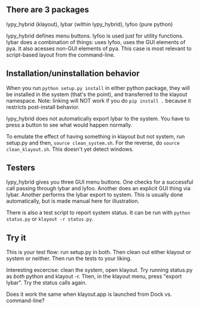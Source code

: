 ## There are 3 packages
lypy_hybrid (klayout), lybar (within lypy_hybrid), lyfoo (pure python)

lypy_hybrid defines menu buttons. lyfoo is used just for utility functions. lybar does a combination of things: uses lyfoo, uses the GUI elements of pya. It also acesses non-GUI elements of pya. This case is most relevant to script-based layout from the command-line.


## Installation/uninstallation behavior
When you run `python setup.py install` in either python package, they will be installed in the system (that's the point), and transferred to the klayout namespace. Note: linking will NOT work if you do `pip install .` because it restricts post-install behavior.

lypy_hybrid does not automatically export lybar to the system. You have to press a button to see what would happen normally.

To emulate the effect of having something in klayout but not system, run setup.py and then, `source clean_system.sh`. For the reverse, do `source clean_klayout.sh`. This doesn't yet detect windows.

## Testers
lypy_hybrid gives you three GUI menu buttons. One checks for a successful call passing through lybar and lyfoo. Another does an explicit GUI thing via lybar. Another performs the lybar export to system. This is usually done automatically, but is made manual here for illustration.

There is also a test script to report system status. It can be run with `python status.py` or `klayout -r status.py`.


## Try it
This is your test flow: run setup.py in both. Then clean out either klayout or system or neither. Then run the tests to your liking.

Interesting excercise: clean the system, open klayout. Try running status.py as *both* python and klayout -r. Then, in the klayout menu, press "export lybar". Try the status calls again.

Does it work the same when klayout.app is launched from Dock vs. command-line?
